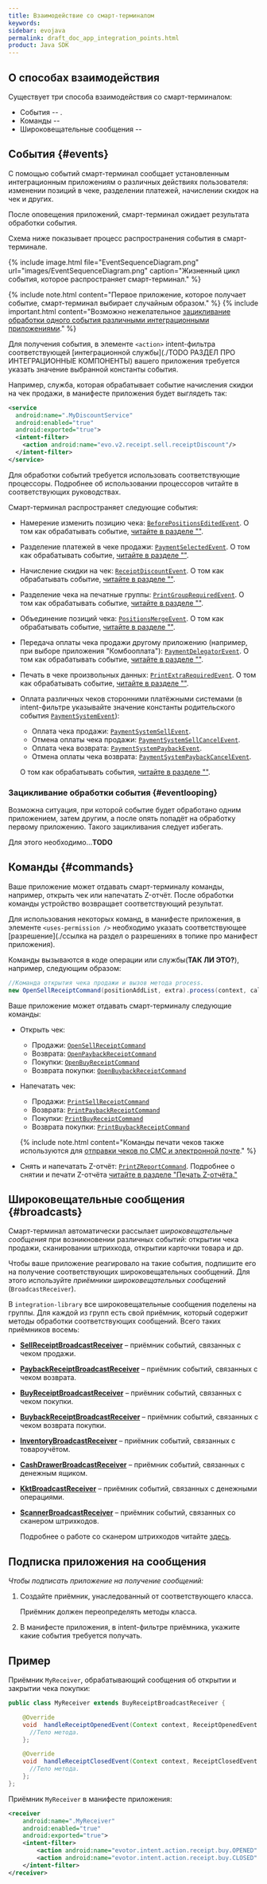 ```yaml
---
title: Взаимодействие со смарт-терминалом
keywords:
sidebar: evojava
permalink: draft_doc_app_integration_points.html
product: Java SDK
---
```


## О способах взаимодействия

Существует три способа взаимодействия со смарт-терминалом:

* События -- .
* Команды --
* Широковещательные сообщения --

## События {#events}

С помощью событий смарт-терминал сообщает установленным интеграционным приложениям о различных действиях пользователя: изменении позиций в чеке, разделении платежей, начислении скидок на чек и других.

После оповещения приложений, смарт-терминал ожидает результата обработки события.

Схема ниже показывает процесс распространения события в смарт-терминале.

{% include image.html file="EventSequenceDiagram.png" url="images/EventSequenceDiagram.png" caption="Жизненный цикл события, которое распространяет смарт-терминал." %}

{% include note.html content="Первое приложение, которое получает событие, смарт-терминал выбирает случайным образом." %}
{% include important.html content="Возможно нежелательное [зацикливание обработки одного события различными интеграционными приложениями](./draft_doc_app_integration_points.html#eventlooping)." %}

Для получения события, в элементе `<action>` intent-фильтра соответствующей [интеграционной службы](./TODO РАЗДЕЛ ПРО ИНТЕГРАЦИОННЫЕ КОМПОНЕНТЫ) вашего приложения требуется указать значение выбранной константы события.

Например, служба, которая обрабатывает событие начисления скидки на чек продажи, в манифесте приложения будет выглядеть так:

```xml
<service
  android:name=".MyDiscountService"
  android:enabled="true"
  android:exported="true">
  <intent-filter>
    <action android:name="evo.v2.receipt.sell.receiptDiscount"/>
  </intent-filter>
</service>
```

Для обработки событий требуется использовать соответствующие процессоры. Подробнее об использовании процессоров читайте в соответствующих руководствах.

Смарт-терминал распространяет следующие события:

* Намерение изменить позицию чека: [`BeforePositionsEditedEvent`](./). О том как обрабатывать событие, [читайте в разделе ""](./).
* Разделение платежей в чеке продажи: [`PaymentSelectedEvent`](./). О том как обрабатывать событие, [читайте в разделе ""](./).
* Начисление скидки на чек: [`ReceiptDiscountEvent`](./). О том как обрабатывать событие, [читайте в разделе ""](./).
* Разделение чека на печатные группы: [`PrintGroupRequiredEvent`](./). О том как обрабатывать событие, [читайте в разделе ""](./).
* Объединение позиций чека: [`PositionsMergeEvent`](./). О том как обрабатывать событие, [читайте в разделе ""](./).
* Передача оплаты чека продажи другому приложению (например, при выборе приложения "Комбооплата"): [`PaymentDelegatorEvent`](./). О том как обрабатывать событие, [читайте в разделе ""](./).
* Печать в чеке произвольных данных: [`PrintExtraRequiredEvent`](./). О том как обрабатывать событие, [читайте в разделе ""](./).
* Оплата различных чеков сторонними платёжными системами (в intent-фильтре указывайте значение константы родительского события [`PaymentSystemEvent`](./)):

   * Оплата чека продажи: [`PaymentSystemSellEvent`](./).
   * Отмена оплаты чека продажи: [`PaymentSystemSellCancelEvent`](./).
   * Оплата чека возврата: [`PaymentSystemPaybackEvent`](./).
   * Отмена оплаты чека возврата: [`PaymentSystemPaybackCancelEvent`](./).

   О том как обрабатывать события, [читайте в разделе ""](./).

### Зацикливание обработки события {#eventlooping}

Возможна ситуация, при которой событие будет обработано одним приложением, затем другим, а после опять попадёт на обработку первому приложению. Такого зацикливания следует избегать.

Для этого необходимо...**TODO**

## Команды {#commands}

Ваше приложение может отдавать смарт-терминалу команды, например, открыть чек или напечатать Z-отчёт. После обработки команды устройство возвращает соответствующий результат.

Для использования некоторых команд, в манифесте приложения, в элементе `<uses-permission />` необходимо указать соответствующее [разрешение](./ссылка на раздел о разрешениях в топике про манифест приложения).

Команды вызываются в коде операции или службы(**ТАК ЛИ ЭТО?**), например, следующим образом:

```java
//Команда открытия чека продажи и вызов метода process.
new OpenSellReceiptCommand(positionAddList, extra).process(context, callback);
```

Ваше приложение может отдавать смарт-терминалу следующие команды:

* Открыть чек:

   * Продажи: [`OpenSellReceiptCommand`](./)
   * Возврата: [`OpenPaybackReceiptCommand`](./)
   * Покупки: [`OpenBuyReceiptCommand`](./)
   * Возврата покупки: [`OpenBuybackReceiptCommand`](./)

* Напечатать чек:

   * Продажи: [`PrintSellReceiptCommand`](./)
   * Возврата: [`PrintPaybackReceiptCommand`](./)
   * Покупки: [`PrintBuyReceiptCommand`](./)
   * Возврата покупки: [`PrintBuybackReceiptCommand`](./)

   {% include note.html content="Команды печати чеков также используются для [отправки чеков по СМС и электронной почте](./)." %}

* Снять и напечатать Z-отчёт: [`PrintZReportCommand`](./). Подробнее о снятии и печати Z-отчёта [читайте в разделе "Печать Z-отчёта."](./)

## Широковещательные сообщения {#broadcasts}

Смарт-терминал автоматически рассылает *широковещательные сообщения* при возникновении различных событий: открытии чека продажи, сканировании штрихкода, открытии карточки товара и др.

Чтобы ваше приложение реагировало на такие события, подпишите его на получение соответствующих широковещательных сообщений. Для этого используйте *приёмники широковещательных сообщений* (`BroadcastReceiver`).

В `integration-library` все широковещательные сообщения поделены на группы. Для каждой из групп есть свой приёмник, который содержит методы обработки соответствующих сообщений. Всего таких приёмников восемь:

* [**SellReceiptBroadcastReceiver**](./integration-library/ru/evotor/framework/core/action/broadcast/SellReceiptBroadcastReceiver.html) – приёмник событий, связанных с чеком продажи.
* [**PaybackReceiptBroadcastReceiver**](./integration-library/ru/evotor/framework/core/action/broadcast/PaybackReceiptBroadcastReceiver.html) – приёмник событий, связанных с чеком возврата.
* [**BuyReceiptBroadcastReceiver**](./integration-library/ru/evotor/framework/core/action/broadcast/BuyReceiptBroadcastReceiver.html) – приёмник событий, связанных с чеком покупки.
* [**BuybackReceiptBroadcastReceiver**](./integration-library/ru/evotor/framework/core/action/broadcast/BuybackReceiptBroadcastReceiver.html) – приёмник событий, связанных с чеком возврата покупки.
* [**InventoryBroadcastReceiver**](./integration-library/ru/evotor/framework/core/action/broadcast/InventoryBroadcastReceiver.html) – приёмник событий, связанных с товароучётом.
* [**CashDrawerBroadcastReceiver**](./integration-library/ru/evotor/framework/core/action/broadcast/CashDrawerBroadcastReceiver.html) – приёмник событий, связанных с денежным ящиком.
* [**KktBroadcastReceiver**](./integration-library/ru/evotor/framework/kkt/event/handler/receiver/KktBroadcastReceiver.html) – приёмник событий, связанных с денежными операциями.
* [**ScannerBroadcastReceiver**](./integration-library/ru/evotor/framework/core/action/broadcast/ScannerBroadcastReceiver.html) – приёмник событий, связанных со сканером штрихкодов.

  Подробнее о работе со сканером штрихкодов читайте [здесь](./doc_java_barcode_scanner.html).

## Подписка приложения на сообщения

*Чтобы подписать приложение на получение сообщений:*

1. Создайте приёмник, унаследованный от соответствующего класса.

   Приёмник должен переопределять методы класса.

2. В манифесте приложения, в intent-фильтре приёмника, укажите какие события требуется получать.

## Пример

Приёмник `MyReceiver`, обрабатывающий сообщения об открытии и закрытии чека покупки:

```java
public class MyReceiver extends BuyReceiptBroadcastReceiver {

    @Override
    void  handleReceiptOpenedEvent(Context context, ReceiptOpenedEvent receiptOpenedEvent) {
      //Тело метода.
    };

    @Override
    void  handleReceiptClosedEvent(Context context, ReceiptClosedEvent receiptClosedEvent) {
      //Тело метода.
    };
};
```

Приёмник `MyReceiver` в манифесте приложения:

```xml
<receiver
    android:name=".MyReceiver"
    android:enabled="true"
    android:exported="true">
    <intent-filter>
        <action android:name="evotor.intent.action.receipt.buy.OPENED" />
        <action android:name="evotor.intent.action.receipt.buy.CLOSED" />
    </intent-filter>
</receiver>
```
